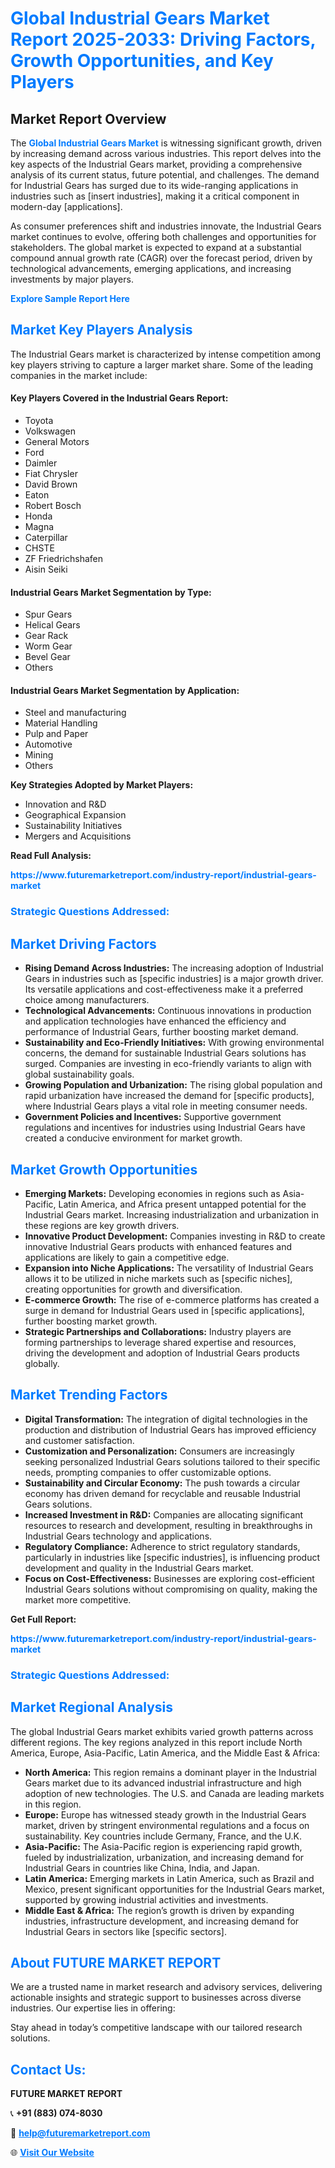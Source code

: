 <h1 style="color: #007BFF;">Global Industrial Gears Market Report 2025-2033: Driving Factors, Growth Opportunities, and Key Players</h1>

<section id="overview">
<h2>Market Report Overview</h2>
<p>The <a href="https://www.futuremarketreport.com/industry-report/industrial-gears-market" style="color: #007BFF; text-decoration: none;"><strong>Global Industrial Gears Market</strong></a> is witnessing significant growth, driven by increasing demand across various industries. This report delves into the key aspects of the Industrial Gears market, providing a comprehensive analysis of its current status, future potential, and challenges. The demand for Industrial Gears has surged due to its wide-ranging applications in industries such as [insert industries], making it a critical component in modern-day [applications].</p>
<p>As consumer preferences shift and industries innovate, the Industrial Gears market continues to evolve, offering both challenges and opportunities for stakeholders. The global market is expected to expand at a substantial compound annual growth rate (CAGR) over the forecast period, driven by technological advancements, emerging applications, and increasing investments by major players.</p>
</section>

<section id="overview">
<p><a href="https://www.futuremarketreport.com/request-sample/reportId=84259" style="color: #007BFF; text-decoration: none;"><strong>Explore Sample Report Here</strong></a></p>
</section>

<section id="key-players">
<h2 style="color: #007BFF;">Market Key Players Analysis</h2>
<p>The Industrial Gears market is characterized by intense competition among key players striving to capture a larger market share. Some of the leading companies in the market include:</p>
<h4>Key Players Covered in the Industrial Gears Report:</h4>
<ul><li>Toyota</li><li>Volkswagen</li><li>General Motors</li><li>Ford</li><li>Daimler</li><li>Fiat Chrysler</li><li>David Brown</li><li>Eaton</li><li>Robert Bosch</li><li>Honda</li><li>Magna</li><li>Caterpillar</li><li>CHSTE</li><li>ZF Friedrichshafen</li><li>Aisin Seiki</li></ul>
<h4>Industrial Gears Market Segmentation by Type:</h4>
<ul><li>Spur Gears</li><li>Helical Gears</li><li>Gear Rack</li><li>Worm Gear</li><li>Bevel Gear</li><li>Others</li></ul>

<h4>Industrial Gears Market Segmentation by Application:</h4>
<ul><li>Steel and manufacturing</li><li>Material Handling</li><li>Pulp and Paper</li><li>Automotive</li><li>Mining</li><li>Others</li></ul>
<p><strong>Key Strategies Adopted by Market Players:</strong></p>
<ul>
<li>Innovation and R&D</li>
<li>Geographical Expansion</li>
<li>Sustainability Initiatives</li>
<li>Mergers and Acquisitions</li>
</ul>
</section>

<section>
<p><strong>Read Full Analysis: </strong></p><a href="https://www.futuremarketreport.com/industry-report/industrial-gears-market" style="color: #007BFF; text-decoration: none;"><strong>https://www.futuremarketreport.com/industry-report/industrial-gears-market</strong></a>
<h3 style="color: #007BFF;">Strategic Questions Addressed:</h3>
</section>

<section id="driving-factors">
<h2 style="color: #007BFF;">Market Driving Factors</h2>
<ul>
<li><strong>Rising Demand Across Industries:</strong> The increasing adoption of Industrial Gears in industries such as [specific industries] is a major growth driver. Its versatile applications and cost-effectiveness make it a preferred choice among manufacturers.</li>
<li><strong>Technological Advancements:</strong> Continuous innovations in production and application technologies have enhanced the efficiency and performance of Industrial Gears, further boosting market demand.</li>
<li><strong>Sustainability and Eco-Friendly Initiatives:</strong> With growing environmental concerns, the demand for sustainable Industrial Gears solutions has surged. Companies are investing in eco-friendly variants to align with global sustainability goals.</li>
<li><strong>Growing Population and Urbanization:</strong> The rising global population and rapid urbanization have increased the demand for [specific products], where Industrial Gears plays a vital role in meeting consumer needs.</li>
<li><strong>Government Policies and Incentives:</strong> Supportive government regulations and incentives for industries using Industrial Gears have created a conducive environment for market growth.</li>
</ul>
</section>

<section id="growth-opportunities">
<h2 style="color: #007BFF;">Market Growth Opportunities</h2>
<ul>
<li><strong>Emerging Markets:</strong> Developing economies in regions such as Asia-Pacific, Latin America, and Africa present untapped potential for the Industrial Gears market. Increasing industrialization and urbanization in these regions are key growth drivers.</li>
<li><strong>Innovative Product Development:</strong> Companies investing in R&D to create innovative Industrial Gears products with enhanced features and applications are likely to gain a competitive edge.</li>
<li><strong>Expansion into Niche Applications:</strong> The versatility of Industrial Gears allows it to be utilized in niche markets such as [specific niches], creating opportunities for growth and diversification.</li>
<li><strong>E-commerce Growth:</strong> The rise of e-commerce platforms has created a surge in demand for Industrial Gears used in [specific applications], further boosting market growth.</li>
<li><strong>Strategic Partnerships and Collaborations:</strong> Industry players are forming partnerships to leverage shared expertise and resources, driving the development and adoption of Industrial Gears products globally.</li>
</ul>
</section>

<section id="trending-factors">
<h2 style="color: #007BFF;">Market Trending Factors</h2>
<ul>
<li><strong>Digital Transformation:</strong> The integration of digital technologies in the production and distribution of Industrial Gears has improved efficiency and customer satisfaction.</li>
<li><strong>Customization and Personalization:</strong> Consumers are increasingly seeking personalized Industrial Gears solutions tailored to their specific needs, prompting companies to offer customizable options.</li>
<li><strong>Sustainability and Circular Economy:</strong> The push towards a circular economy has driven demand for recyclable and reusable Industrial Gears solutions.</li>
<li><strong>Increased Investment in R&D:</strong> Companies are allocating significant resources to research and development, resulting in breakthroughs in Industrial Gears technology and applications.</li>
<li><strong>Regulatory Compliance:</strong> Adherence to strict regulatory standards, particularly in industries like [specific industries], is influencing product development and quality in the Industrial Gears market.</li>
<li><strong>Focus on Cost-Effectiveness:</strong> Businesses are exploring cost-efficient Industrial Gears solutions without compromising on quality, making the market more competitive.</li>
</ul>
</section>

<section>
<p><strong>Get Full Report: </strong></p><a href="https://www.futuremarketreport.com/industry-report/industrial-gears-market" style="color: #007BFF; text-decoration: none;"><strong>https://www.futuremarketreport.com/industry-report/industrial-gears-market</strong></a>
<h3 style="color: #007BFF;">Strategic Questions Addressed:</h3>
</section>


<section id="regional-analysis">
<h2 style="color: #007BFF;">Market Regional Analysis</h2>
<p>The global Industrial Gears market exhibits varied growth patterns across different regions. The key regions analyzed in this report include North America, Europe, Asia-Pacific, Latin America, and the Middle East & Africa:</p>
<ul>
<li><strong>North America:</strong> This region remains a dominant player in the Industrial Gears market due to its advanced industrial infrastructure and high adoption of new technologies. The U.S. and Canada are leading markets in this region.</li>
<li><strong>Europe:</strong> Europe has witnessed steady growth in the Industrial Gears market, driven by stringent environmental regulations and a focus on sustainability. Key countries include Germany, France, and the U.K.</li>
<li><strong>Asia-Pacific:</strong> The Asia-Pacific region is experiencing rapid growth, fueled by industrialization, urbanization, and increasing demand for Industrial Gears in countries like China, India, and Japan.</li>
<li><strong>Latin America:</strong> Emerging markets in Latin America, such as Brazil and Mexico, present significant opportunities for the Industrial Gears market, supported by growing industrial activities and investments.</li>
<li><strong>Middle East & Africa:</strong> The region’s growth is driven by expanding industries, infrastructure development, and increasing demand for Industrial Gears in sectors like [specific sectors].</li>
</ul>
</section>

<footer>
<h2 style="color: #007BFF;">About FUTURE MARKET REPORT</h2>
<p>We are a trusted name in market research and advisory services, delivering actionable insights and strategic support to businesses across diverse industries. Our expertise lies in offering:</p>

<p>Stay ahead in today’s competitive landscape with our tailored research solutions.</p>

<h2 style="color: #007BFF;">Contact Us:</h2>
<p><strong>FUTURE MARKET REPORT</strong></p>
<p>📞 <strong>+91 (883) 074-8030</strong></p>
<p>📧 <strong><a href="mailto:help@futuremarketreport.com" style="color: #007BFF;">help@futuremarketreport.com</a></strong></p>
<p>🌐 <strong><a href="https://www.futuremarketreport.com/" style="color: #007BFF;">Visit Our Website</a></strong></p>
</footer>